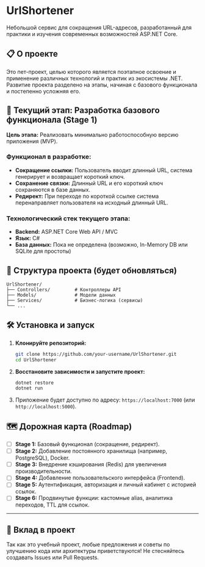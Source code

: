# UrlShortener

Небольшой сервис для сокращения URL-адресов, разработанный для практики и изучения современных возможностей ASP.NET Core.

## 📋 О проекте

Это пет-проект, целью которого является поэтапное освоение и применение различных технологий и практик из экосистемы .NET.
Развитие проекта разделено на этапы, начиная с базового функционала и постепенно усложняя его.

## 🚀 Текущий этап: Разработка базового функционала (Stage 1)

**Цель этапа:** Реализовать минимально работоспособную версию приложения (MVP).

### Функционал в разработке:
- **Сокращение ссылки:** Пользователь вводит длинный URL, система генерирует и возвращает короткий ключ.
- **Сохранение связки:** Длинный URL и его короткий ключ сохраняются в базе данных.
- **Редирект:** При переходе по короткой ссылке система перенаправляет пользователя на исходный длинный URL.

### Технологический стек текущего этапа:
- **Backend:** ASP.NET Core Web API / MVC
- **Язык:** C#
- **База данных:** Пока не определена (возможно, In-Memory DB или SQLite для простоты)

## 📁 Структура проекта (будет обновляться)

```
UrlShortener/
├── Controllers/         # Контроллеры API
├── Models/              # Модели данных
├── Services/            # Бизнес-логика (сервисы)
└── ...
```

## 🛠️ Установка и запуск

1. **Клонируйте репозиторий:**
   ```bash
   git clone https://github.com/your-username/UrlShortener.git
   cd UrlShortener
   ```

2. **Восстановите зависимости и запустите проект:**
   ```bash
   dotnet restore
   dotnet run
   ```

3. Приложение будет доступно по адресу: `https://localhost:7000` (или `http://localhost:5000`).

## 🗺️ Дорожная карта (Roadmap)

- [ ] **Stage 1:** Базовый функционал (сокращение, редирект).
- [ ] **Stage 2:** Добавление постоянного хранилища (например, PostgreSQL), Docker.
- [ ] **Stage 3:** Внедрение кэширования (Redis) для увеличения производительности.
- [ ] **Stage 4:** Добавление пользовательского интерфейса (Frontend).
- [ ] **Stage 5:** Аутентификация, авторизация и личный кабинет с историей ссылок.
- [ ] **Stage 6:** Продвинутые функции: кастомные alias, аналитика переходов, TTL для ссылок.

---

## 🤝 Вклад в проект

Так как это учебный проект, любые предложения и советы по улучшению кода или архитектуры приветствуются! Не стесняйтесь создавать Issues или Pull Requests.
